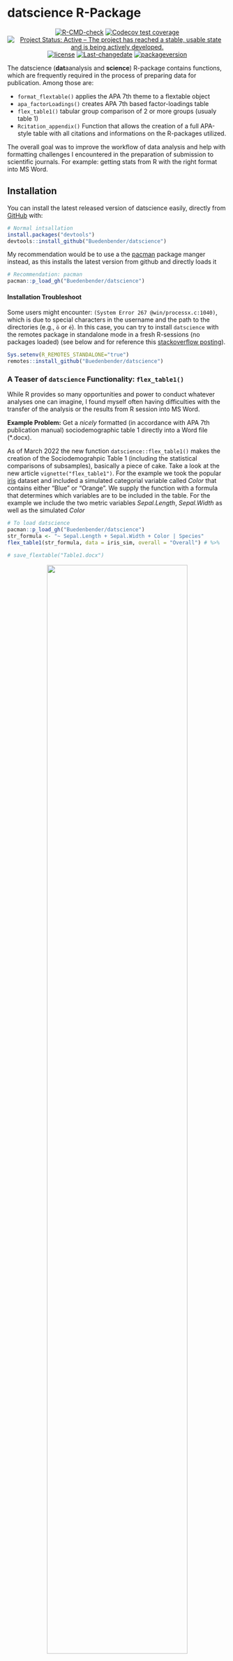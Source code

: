 
<!-- README.md is generated from README.Rmd. Please edit that file -->

# datscience R-Package

<!-- badges: start -->
<center>

[![R-CMD-check](https://github.com/Buedenbender/datscience/workflows/R-CMD-check/badge.svg)](https://github.com/Buedenbender/datscience/actions)
[![Codecov test
coverage](https://codecov.io/gh/Buedenbender/datscience/branch/main/graph/badge.svg)](https://app.codecov.io/gh/Buedenbender/datscience?branch=main)
[![Project Status: Active – The project has reached a stable, usable
state and is being actively
developed.](https://www.repostatus.org/badges/latest/active.svg)](https://www.repostatus.org/#active)
[![license](https://img.shields.io/github/license/mashape/apistatus.svg)](https://choosealicense.com/licenses/mit/)
[![Last-changedate](https://img.shields.io/badge/last%20change-2022--10--31-yellowgreen.svg)](commits/main)
[![packageversion](https://img.shields.io/badge/Package%20version-0.2.5-orange.svg?style=flat-square)](commits/main)

</center>
<!-- badges: end -->

The datscience (**dat**aanalysis and **science**) R-package contains
functions, which are frequently required in the process of preparing
data for publication. Among those are:

-   `format_flextable()` applies the APA 7th theme to a flextable object
-   `apa_factorLoadings()` creates APA 7th based factor-loadings table
-   `flex_table1()` tabular group comparison of 2 or more groups (usualy
    table 1)
-   `Rcitation_appendix()` Function that allows the creation of a full
    APA-style table with all citations and informations on the
    R-packages utilized.

The overall goal was to improve the workflow of data analysis and help
with formatting challenges I encountered in the preparation of
submission to scientific journals. For example: getting stats from R
with the right format into MS Word.

## Installation

You can install the latest released version of datscience easily,
directly from
[GitHub](https://github.com/Buedenbender/datscience#readme) with:

``` r
# Normal intsallation
install.packages("devtools")
devtools::install_github("Buedenbender/datscience")
```

My recommendation would be to use a the
[pacman](https://github.com/trinker/pacman) package manger instead, as
this installs the latest version from github and directly loads it

``` r
# Recommendation: pacman
pacman::p_load_gh("Buedenbender/datscience")
```

#### Installation Troubleshoot

Some users might encounter: `(System Error 267 @win/processx.c:1040)`,
which is due to special characters in the username and the path to the
directories (e.g., `ö` or `é`). In this case, you can try to install
`datscience` with the remotes package in standalone mode in a fresh
R-sessions (no packages loaded) (see below and for reference this
[stackoverflow posting](https://stackoverflow.com/q/68400661/7318488)).

``` r
Sys.setenv(R_REMOTES_STANDALONE="true")
remotes::install_github("Buedenbender/datscience")
```

### A Teaser of `datscience` Functionality: `flex_table1()`

While R provides so many opportunities and power to conduct whatever
analyses one can imagine, I found myself often having difficulties with
the transfer of the analysis or the results from R session into MS Word.

**Example Problem:** Get a *nicely* formatted (in accordance with APA
7th publication manual) sociodemographic table 1 directly into a Word
file (\*.docx).

As of March 2022 the new function `datscience::flex_table1()` makes the
creation of the Sociodemograhpic Table 1 (including the statistical
comparisons of subsamples), basically a piece of cake. Take a look at
the new article `vignette("flex_table1")`. For the example we took the
popular [iris]() dataset and included a simulated categorial variable
called *Color* that contains either “Blue” or “Orange”. We supply the
function with a formula that determines which variables are to be
included in the table. For the example we include the two metric
variables *Sepal.Length*, *Sepal.Width* as well as the simulated *Color*

``` r
# To load datscience
pacman::p_load_gh("Buedenbender/datscience")
str_formula <- "~ Sepal.Length + Sepal.Width + Color | Species"
flex_table1(str_formula, data = iris_sim, overall = "Overall") # %>%
```

``` r
# save_flextable("Table1.docx")
```

<center>
<img src = "man/figures/flex_table1.png" 
centerImage width = "80%" />
</center>

Uncomment the pipe `%>%` operator above and the line after the call to
`flex_table1()` to diretly save this nicely formatted tabular comparison
as .docs (Word) document.

## Further Examples of `datscience` Functionality

### The apa_corrTable() Function

The `datscience::apa_corrTable()` displays correlations with marked
significance and additionally adds descriptive statistics to the table,
*see below*:

**Screenshot of “CorrelationTable_iris.docx”**
<center>
<img src = "man/figures/README-apa_corrTableExample.png" 
centerImage width = "95%" />
</center>

This function resolves around three other useful functions from this
package.

1.  Creates the correlation table by calling
    `datscience::corstars()`[<sup>\[1\]</sup>](https://rdrr.io/github/DominikVogel/vogelR/src/R/output.R)).

    ``` r
    datscience::corstars(iris[1:4])
    #>              Sepal.Length Sepal.Width Petal.Length
    #> Sepal.Length                                      
    #> Sepal.Width     -0.12                             
    #> Petal.Length     0.87***    -0.43***              
    #> Petal.Width      0.82***    -0.37***      0.96***
    ```

2.  Appends desired summary stats to the flextable.

3.  Formatting of the `flextable::flextable()` object to APA 7th style,
    by utilizing the `format_flextable()` function. To illustrate the
    function, we here use it to display the first 5 rows of the iris
    data set.

    ``` r
    datscience::format_flextable(flextable::flextable(head(iris, 5)),
      table_caption = c("Table 2", "Illustrating Functionality of format_flextable()")
    )
    ```

    <center>

    <img src = "man/figures/README-format_flextableIris.png" 
    centerImage width = "65%" />

    </center>

4.  Utilizing the `datscience::save_flextable()` function. This will
    savely (i.e., prohibiting overwrite of files by serializing the
    naming) write the flextable object to a Word (.docx) file

### format_flextable() Function

One of the most utilized functions inside the package is the
`datscience::format_flextable()` which takes a `flextable` objects and
applies the APA 7th edition theme on it. It also provides a work-around
to give an APA ready table caption and a note.

**Note:** The code for the formatting (theme) for `format_flextable()`
function was inspired from the blog post of [Rémi
Thériault](https://rempsyc.remi-theriault.com/articles/table)

The flextable package is so versatile and it was exactly what I was
looking for to get nicely formatted tables directly from R(studio) into
Word. The same holds true for the `datscience::format_flextable()`
function from the datscience package. It just applies some repetitive
formatting necessary to convert a flextable to a “publication ready” APA
formatted table.

One example of the flexibility would be to just try to print the factor
loadings from a principal component analysis (PCA, `psych::prinicial`)

**Let’s first create an exemplary
PCA**<sup>\[[1](https://www.rdocumentation.org/packages/datasets/versions/3.6.2/topics/Harman74.cor),
[2](https://personality-project.org/r/psych/help/principal.html)\]</sup>
**and extract the factor loadings**:  
(Which is also more conveniently packaged in the function
`apa_factorLoadings()` function)

``` r
# Creation of an Example Prinicipal Component Analysis
pacman::p_load(psych, dplyr)
pc <- principal(Harman74.cor$cov, 4, rotate = "varimax")
pc_loadings <- pc %>%
  fa.sort() %>%
  .[["loadings"]] %>%
  round(3) %>%
  unclass() %>%
  as.data.frame() %>%
  mutate(across(
    everything(),
    ~ if_else((. < 0.3), "", as.character(.))
  )) %>%
  bind_cols(
    Communality = pc$communality,
    Uniqueness = pc$uniquenesses,
    Complexity = pc$complexity
  ) %>%
  mutate(across(where(is.numeric), round, 2)) %>%
  tibble::rownames_to_column("items")
```

**Formatting these loadings to APA with just one function:**

``` r
formatted_loadings <- datscience::format_flextable(flextable::flextable(pc_loadings),
  table_caption = c("Table 3", "Factor Loadings in Exemplary PCA")
)
formatted_loadings
```

<center>
<img src = "man/figures/README-format_flextableExample.png" 
centerImage width = "75%" />
</center>

## Related Work

-   [rempsyc](https://rempsyc.remi-theriault.com/) I highly recommend
    this now available package. It offers great utility for psychologist
    and social scientist getting into R and provides nicely on-point
    tutorials on how to implement the provided functions
    ([one](https://remi-theriault.com/blog_table.html) of which was the
    origin of `datscience::format_flextable()`)

<!-- # Testing Packagedown -->
